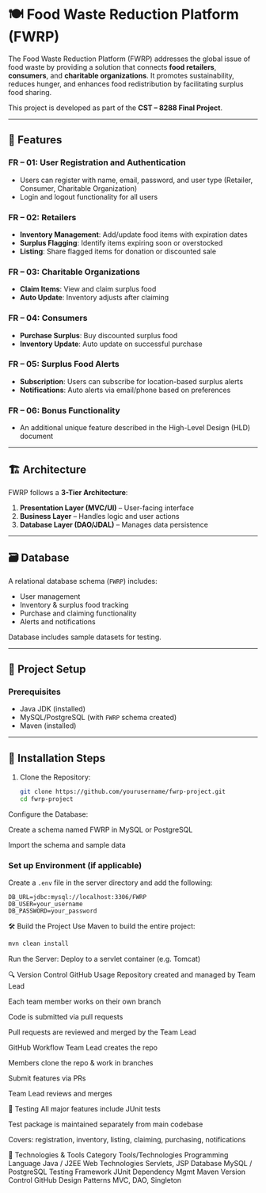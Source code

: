 # 🍽️ Food Waste Reduction Platform (FWRP)

The Food Waste Reduction Platform (FWRP) addresses the global issue of food waste by providing a solution that connects **food retailers**, **consumers**, and **charitable organizations**. It promotes sustainability, reduces hunger, and enhances food redistribution by facilitating surplus food sharing.

This project is developed as part of the **CST – 8288 Final Project**.

---

## 🔑 Features

### FR – 01: User Registration and Authentication
- Users can register with name, email, password, and user type (Retailer, Consumer, Charitable Organization)
- Login and logout functionality for all users

### FR – 02: Retailers
- **Inventory Management**: Add/update food items with expiration dates
- **Surplus Flagging**: Identify items expiring soon or overstocked
- **Listing**: Share flagged items for donation or discounted sale

### FR – 03: Charitable Organizations
- **Claim Items**: View and claim surplus food
- **Auto Update**: Inventory adjusts after claiming

### FR – 04: Consumers
- **Purchase Surplus**: Buy discounted surplus food
- **Inventory Update**: Auto update on successful purchase

### FR – 05: Surplus Food Alerts
- **Subscription**: Users can subscribe for location-based surplus alerts
- **Notifications**: Auto alerts via email/phone based on preferences

### FR – 06: Bonus Functionality
- An additional unique feature described in the High-Level Design (HLD) document

---

## 🏗️ Architecture

FWRP follows a **3-Tier Architecture**:

1. **Presentation Layer (MVC/UI)** – User-facing interface
2. **Business Layer** – Handles logic and user actions
3. **Database Layer (DAO/JDAL)** – Manages data persistence

---

## 🗃️ Database

A relational database schema (`FWRP`) includes:

- User management
- Inventory & surplus food tracking
- Purchase and claiming functionality
- Alerts and notifications

Database includes sample datasets for testing.

---

## 📂 Project Setup

### Prerequisites
- Java JDK (installed)
- MySQL/PostgreSQL (with `FWRP` schema created)
- Maven (installed)

---

## 🚀 Installation Steps

1. Clone the Repository:
   ```bash
   git clone https://github.com/yourusername/fwrp-project.git
   cd fwrp-project
Configure the Database:

Create a schema named FWRP in MySQL or PostgreSQL

Import the schema and sample data

### Set up Environment (if applicable)

Create a `.env` file in the server directory and add the following:

```env
DB_URL=jdbc:mysql://localhost:3306/FWRP
DB_USER=your_username
DB_PASSWORD=your_password
```

🛠️ Build the Project
Use Maven to build the entire project:

```bash
mvn clean install
```
Run the Server:
Deploy to a servlet container (e.g. Tomcat)

🔍 Version Control
GitHub Usage
Repository created and managed by Team Lead

Each team member works on their own branch

Code is submitted via pull requests

Pull requests are reviewed and merged by the Team Lead

GitHub Workflow
Team Lead creates the repo

Members clone the repo & work in branches

Submit features via PRs

Team Lead reviews and merges

🧪 Testing
All major features include JUnit tests

Test package is maintained separately from main codebase

Covers: registration, inventory, listing, claiming, purchasing, notifications

🧰 Technologies & Tools
Category	Tools/Technologies
Programming Language	Java / J2EE
Web Technologies	Servlets, JSP
Database	MySQL / PostgreSQL
Testing Framework	JUnit
Dependency Mgmt	Maven
Version Control	GitHub
Design Patterns	MVC, DAO, Singleton
